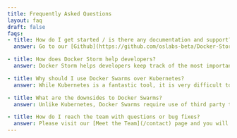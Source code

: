 ```yaml
---
title: Frequently Asked Questions
layout: faq
draft: false
faqs:
- title: How do I get started / is there any documentation and support? 
  answer: Go to our [Github](https://github.com/oslabs-beta/Docker-Storm) and refer to the [README](https://github.com/oslabs-beta/Docker-Storm/blob/main/README.md) for start up instructions. If you have questions on how to set up your own Docker Swarm using Multipass, please follow this [README](https://github.com/oslabs-beta/Docker-Storm#prerequisites) link. All you will need to do is enter your PG URI into the .env file, and the rest of the setup will be done when you start the app for the first time and sign up for an account!

- title: How does Docker Storm help developers?
  answer: Docker Storm helps developers keep track of the most important metrics of their Docker Swarms without needing to set up or have any knowledge on how to configure Grafana. All that needs to be done is input the Grafana API key and every metric on every node you care about will be dynamically created.

- title: Why should I use Docker Swarms over Kubernetes?
  answer: While Kubernetes is a fantastic tool, it is very difficult to use, and might have too many features that a smaller developer just doesn't need. Docker Swarms are a great, lightweight, and easier to use container orchestration system. If you don't need all the benefits of Kubernetes, Docker Swarms are something to consider! 

- title: What are the downsides to Docker Swarms?
  answer: Unlike Kubernetes, Docker Swarms require use of third party tools like Grafana and Prometheus to keep track of important metrics. This is where Docker Storm comes in and takes care of the metrics for the developer, so they can focus on development and not have to worry about how to use several separate third party tools!  

- title: How do I reach the team with questions or bug fixes?
  answer: Please visit our [Meet the Team](/contact) page and you will find all the relevant links to contact us. We look forward to hearing from you!
---
```

